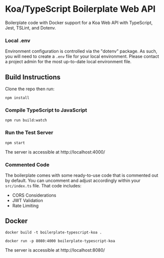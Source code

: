 # Koa/TypeScript Boilerplate Web API

Boilerplate code with Docker support for a Koa Web API with TypeScript, Jest, TSLint, and Dotenv.

### Local .env

Environment configuration is controlled via the "dotenv" package. As such, you will need to create a `.env` file for your local environment. Please contact a project admin for the most up-to-date local environment file.

## Build Instructions

Clone the repo then run:

`npm install`

### Compile TypeScript to JavaScript

`npm run build:watch`

### Run the Test Server

`npm start`

The server is accessible at http://localhost:4000/

### Commented Code

The boilerplate comes with some ready-to-use code that is commented out by default. You can uncomment and adjust accordingly within your `src/index.ts` file. That code includes:

- CORS Considerations
- JWT Validation
- Rate Limiting


## Docker

`docker build -t boilerplate-typescript-koa .`

`docker run -p 8080:4000 boilerplate-typescript-koa`

The server is accessible at http://localhost:8080/
